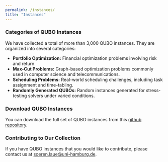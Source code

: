 ```yaml
---
permalink: /instances/
title: "Instances"
---
```



### Categories of QUBO Instances

We have collected a total of more than 3,000 QUBO instances. They are organized into several categories:

- **Portfolio Optimization:** Financial optimization problems involving risk and return.
- **Max-Cut Problems:** Graph-based optimization problems commonly used in computer science and telecommunications.
- **Scheduling Problems:** Real-world scheduling challenges, including task assignment and time-tabling.
- **Randomly Generated QUBOs:** Random instances generated for stress-testing solvers under varied conditions.

### Download QUBO Instances

You can download the full set of QUBO instances from this [github repository](https://github.com/ml-uhh/qubo-benchmark).

### Contributing to Our Collection

If you have QUBO instances that you would like to contribute, please contact us at [soeren.laue@uni-hamburg.de](mailto:soeren.laue@uni-hamburg.de).


